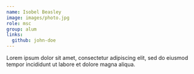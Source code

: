 ```yaml
---
name: Isobel Beasley
image: images/photo.jpg
role: msc
group: alum
links:
  github: john-doe
---
```


Lorem ipsum dolor sit amet, consectetur adipiscing elit, sed do eiusmod tempor incididunt ut labore et dolore magna aliqua.
